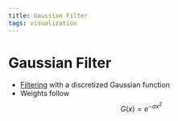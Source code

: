 ```yaml
---
title: Gaussian Filter
tags: visualization
---
```


# Gaussian Filter
- [Filtering](Filtering.md) with a discretized Gaussian function
- Weights follow $$G(x) = e^{-ax^{2}}$$








































